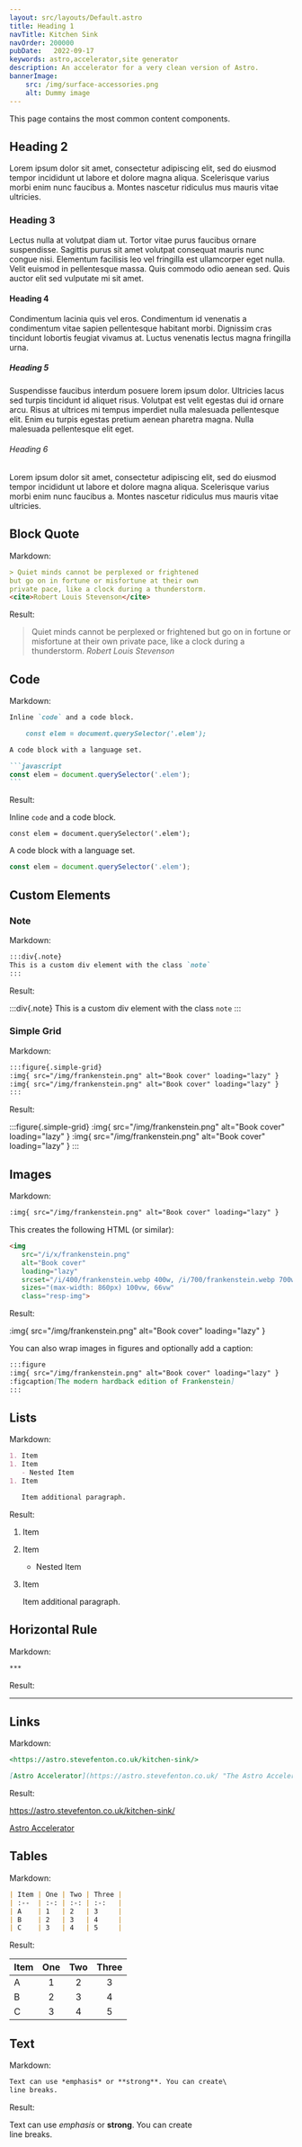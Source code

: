 ```yaml
---
layout: src/layouts/Default.astro
title: Heading 1
navTitle: Kitchen Sink
navOrder: 200000
pubDate:   2022-09-17
keywords: astro,accelerator,site generator
description: An accelerator for a very clean version of Astro.
bannerImage:
    src: /img/surface-accessories.png
    alt: Dummy image
---
```


This page contains the most common content components.

## Heading 2

Lorem ipsum dolor sit amet, consectetur adipiscing elit, sed do eiusmod tempor incididunt ut labore et dolore magna aliqua. Scelerisque varius morbi enim nunc faucibus a. Montes nascetur ridiculus mus mauris vitae ultricies.

### Heading 3

Lectus nulla at volutpat diam ut. Tortor vitae purus faucibus ornare suspendisse. Sagittis purus sit amet volutpat consequat mauris nunc congue nisi. Elementum facilisis leo vel fringilla est ullamcorper eget nulla. Velit euismod in pellentesque massa. Quis commodo odio aenean sed. Quis auctor elit sed vulputate mi sit amet.

#### Heading 4

Condimentum lacinia quis vel eros. Condimentum id venenatis a condimentum vitae sapien pellentesque habitant morbi. Dignissim cras tincidunt lobortis feugiat vivamus at. Luctus venenatis lectus magna fringilla urna.

##### Heading 5

Suspendisse faucibus interdum posuere lorem ipsum dolor. Ultricies lacus sed turpis tincidunt id aliquet risus. Volutpat est velit egestas dui id ornare arcu. Risus at ultrices mi tempus imperdiet nulla malesuada pellentesque elit. Enim eu turpis egestas pretium aenean pharetra magna. Nulla malesuada pellentesque elit eget.

###### Heading 6

Lorem ipsum dolor sit amet, consectetur adipiscing elit, sed do eiusmod tempor incididunt ut labore et dolore magna aliqua. Scelerisque varius morbi enim nunc faucibus a. Montes nascetur ridiculus mus mauris vitae ultricies.

## Block Quote

Markdown:

```markdown
> Quiet minds cannot be perplexed or frightened 
but go on in fortune or misfortune at their own 
private pace, like a clock during a thunderstorm. 
<cite>Robert Louis Stevenson</cite>
```

Result:

> Quiet minds cannot be perplexed or frightened 
but go on in fortune or misfortune at their own 
private pace, like a clock during a thunderstorm. 
<cite>Robert Louis Stevenson</cite>

## Code

Markdown:

`````markdown
Inline `code` and a code block.

    const elem = document.querySelector('.elem');

A code block with a language set.

```javascript
const elem = document.querySelector('.elem');
```
`````

Result:

Inline `code` and a code block.

    const elem = document.querySelector('.elem');

A code block with a language set.

```javascript
const elem = document.querySelector('.elem');
```

## Custom Elements

### Note

Markdown:

```markdown
:::div{.note}
This is a custom div element with the class `note`
:::
```

Result:

:::div{.note}
This is a custom div element with the class `note`
:::

### Simple Grid

Markdown:

```markdown
:::figure{.simple-grid}
:img{ src="/img/frankenstein.png" alt="Book cover" loading="lazy" }
:img{ src="/img/frankenstein.png" alt="Book cover" loading="lazy" }
:::
```

Result:

:::figure{.simple-grid}
:img{ src="/img/frankenstein.png" alt="Book cover" loading="lazy" }
:img{ src="/img/frankenstein.png" alt="Book cover" loading="lazy" }
:::

## Images

Markdown:

```markdown
:img{ src="/img/frankenstein.png" alt="Book cover" loading="lazy" }
```

This creates the following HTML (or similar):

```html
<img
   src="/i/x/frankenstein.png"
   alt="Book cover"
   loading="lazy"
   srcset="/i/400/frankenstein.webp 400w, /i/700/frankenstein.webp 700w, /i/1000/frankenstein.webp, 1000w"
   sizes="(max-width: 860px) 100vw, 66vw"
   class="resp-img">
```

Result:

:img{ src="/img/frankenstein.png" alt="Book cover" loading="lazy" }

You can also wrap images in figures and optionally add a caption:

```markdown
:::figure
:img{ src="/img/frankenstein.png" alt="Book cover" loading="lazy" }
:figcaption[The modern hardback edition of Frankenstein]
:::
```

## Lists

Markdown:

```markdown
1. Item
1. Item
   - Nested Item
1. Item

   Item additional paragraph.
```

Result:

1. Item
1. Item
   - Nested Item
1. Item

   Item additional paragraph.

## Horizontal Rule

Markdown:

```markdown
***
```

Result:

***

## Links

Markdown:

```markdown
<https://astro.stevefenton.co.uk/kitchen-sink/>

[Astro Accelerator](https://astro.stevefenton.co.uk/ "The Astro Accelerator Site")
```

Result:

<https://astro.stevefenton.co.uk/kitchen-sink/>

[Astro Accelerator](https://astro.stevefenton.co.uk/ "The Astro Accelerator Site")

## Tables

Markdown:

```markdown
| Item | One | Two | Three |
| :--  | :-: | :-: | :-:   |
| A    | 1   | 2   | 3     |
| B    | 2   | 3   | 4     |
| C    | 3   | 4   | 5     |
```

Result:

| Item | One | Two | Three |
| :--  | :-: | :-: | :-:   |
| A    | 1   | 2   | 3     |
| B    | 2   | 3   | 4     |
| C    | 3   | 4   | 5     |

## Text

Markdown:

```markdown
Text can use *emphasis* or **strong**. You can create\
line breaks.
```

Result:

Text can use *emphasis* or **strong**. You can create\
line breaks.